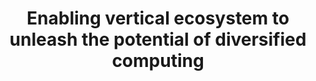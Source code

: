 ---
title: Enabling vertical ecosystem to unleash the potential of diversified computing
speaker:
    name: Wu Zhan
    job-title: Vice President at Huawei IT Product Line
    bio: >
        Available soon...
image:
    path: /assets/images/speakers/bkk19/keynotes/wu-zhan.jpg
    featured: true
event: BKK19
# slot:
#     day: Monday
track: Data Center
tags: Data Center
description: >
    The future is an intelligent digital world, where everything is to be sensible, connected to the cloud and AI enabled. That brings huge amount of information, and the relative calculation power
    requirements. However the scenarios for computing applications are varied. The diversity of applications and the resulting data are also diverse. Diverse applications produce diverse data,
    including text, images, and video, as well as structured, unstructured data.

    Because of the diversity of data, the appreciated computing architectures are also diverse. The Arm architecture has proved its value in the consumer-grade terminal industry. With the
    continuous innovation of Arm architecture, the performance of enterprise-grade Arm CPU will be greatly improved, Arm architecture is moving toward edge computing and data centers from the end, however an open ecosystem is critical for this leap.
    In this presentation Huawei will share their opinion and plans on how to build an open, competitive and win-win Arm data center ecosystem with industry partners.
sched_url: https://sched.co/L2HB
---